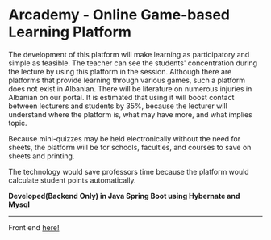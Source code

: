 # Arcademy - Online Game-based Learning Platform

The development of this platform will make learning as participatory and simple as feasible. The teacher can see the students' concentration during the lecture by using this platform in the session.
Although there are platforms that provide learning through various games, such a platform does not exist in Albanian. There will be literature on numerous injuries in Albanian on our portal. It is estimated that using it will boost contact between lecturers and students by 35%, because the lecturer will understand where the platform is, what may have more, and what implies topic.

Because mini-quizzes may be held electronically without the need for sheets, the platform will be for schools, faculties, and courses to save on sheets and printing.

The technology would save professors time because the platform would calculate student points automatically.

**Developed(Backend Only) in Java Spring Boot using Hybernate and  Mysql**
***
Front end [here!](https://www.github.com)
